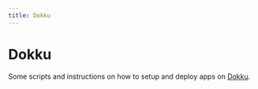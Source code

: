 ```yaml
---
title: Dokku
---
```


# Dokku

Some scripts and instructions on how to setup and deploy apps on [Dokku](https://dokku.com/).
